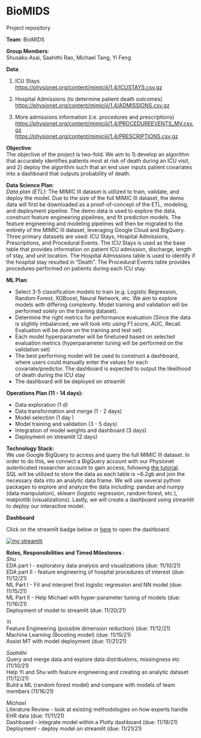 # BioMIDS
Project repository

**Team**:  BioMIDS
  

**Group Members**:  
Shusaku Asai, Saahithi Rao, Michael Tang, Yi Feng     

**Data**:  
1. ICU Stays  
    https://physionet.org/content/mimiciii/1.4/ICUSTAYS.csv.gz  

2. Hospital Admissions (to determine patient death outcomes)  
    https://physionet.org/content/mimiciii/1.4/ADMISSIONS.csv.gz

3. More admissions information (i.e. procedures and prescriptions)   
    https://physionet.org/content/mimiciii/1.4/PROCEDUREEVENTS_MV.csv.gz  
    https://physionet.org/content/mimiciii/1.4/PRESCRIPTIONS.csv.gz  
  
  
**Objective**:  
The objective of the project is two-fold. We aim to 1) develop an algorithm that accurately identifies patients most at risk of death during an ICU visit, and 2) deploy the algorithm such that an end user inputs patient covariates into a dashboard that outputs probability of death.   
  
 **Data Science Plan**:  
 *Data plan (ETL)*:  The MIMIC III dataset is utilized to train, validate, and deploy the model. Due to the size of the full MIMIC III dataset, the demo data will first be downloaded as a proof-of-concept of the ETL, modeling, and deployment pipeline. The demo data is used to explore the data, construct feature engineering pipelines, and fit prediction models. The feature engineering and modeling pipelines will then be migrated to the entirety of the MIMIC III dataset, leveraging Google Cloud and BigQuery.  
Three primary datasets are used: ICU Stays, Hospital Admissions, Prescriptions, and Procedural Events. The ICU Stays is used as the base table that provides information on patient ICU admission, discharge, length of stay, and unit location. The Hospital Admissions table is used to identify if the hospital stay resulted in “Death”. The Procedural Events table provides procedures performed on patients during each ICU stay.   
   
**ML Plan**:  
 - Select 3-5 classification models to train (e.g. Logistic Regression, Random Forest, XGBoost, Neural Network, etc. We aim to explore models with differing complexity. Model training and validation will be performed solely on the training dataset).    
 - Determine the right metrics for performance evaluation (Since the data is slightly imbalanced, we will look into using F1 score, AUC,  Recall. Evaluation will be done on the training and test set)   
 - Each model hyperparameter will be finetuned based on selected evaluation metrics (hyperparameter tuning will be performed on the validation set)  
 - The best performing model will be used to construct a dashboard, where users could manually enter the values for each covariate/predictor. The dashboard is expected to output the likelihood of death during the ICU stay  
 - The dashboard will be deployed on streamlit    
 
**Operations Plan (11 - 14 days):** 
- Data exploration (1 d)  
- Data transformation and merge (1 - 2 days)  
- Model selection (1  day )  
- Model training and validation (3 - 5 days)  
- Integration of model weights and dashboard (3 days)  
- Deployment on streamlit (2 days)  

**Technology Stack:**  
We use Google BigQuery to access and query the full MIMIC III dataset. In order to do this, we connect a BigQuery account with our Physionet autenticated researcher account to gain access, following [the tutorial](https://mimic.mit.edu/docs/iii/tutorials/intro-to-mimic-iii-bq/).  
SQL will be utilized to store the data as each table is ~6.2gb and join the necessary data into an analytic data frame. We will use several python packages to explore and analyze the data including: pandas and numpy (data manipulation), sklearn (logistic regression, random forest, etc.), matplotlib (visualizations). Lastly, we will create a dashboard using streamlit to deploy our interactive model.   

**Dashboard**  

Click on the streamlit badge below or [here](https://share.streamlit.io/delashu/bios823_project/main/scripts/dashboard/icu_dash.py) to open the dashboard.  

[![my streamlit](https://static.streamlit.io/badges/streamlit_badge_black_white.svg)](https://share.streamlit.io/delashu/bios823_project/main/scripts/dashboard/icu_dash.pyy)  

 
 **Roles, Responsibilities and Timed Milestones** :    
*Shu*   
EDA part I - exploratory data analysis and visualizations (due: 11/10/21)  
EDA part II - feature engineering of hospital procedures of interest (due: 11/12/21)   
ML Part I - Fit and interpret first logistic regression and NN model (due: 11/15/21)  
ML Part II - Help Michael with hyper-parameter tuning of models (due: 11/16/21)  
Deployment of model to streamlit (due: 11/20/21)  

*Yi*   
Feature Engineering (possible dimension reduction) (due: 11/12/21)  
Machine Learning (Boosting model) (due: 11/15/21)  
Assist MT with model deployment (due: 11/21/21)  
 
*Saahithi*    
Query and merge data and explore data distributions, missingness etc (11/10/21)  
Help Yi and Shu with feature engineering and creating an analytic dataset (11/12/21)  
Build a ML (random forest model) and compare with models of team members (11/16/21)  

*Michael*   
Literature Review - look at existing methodologies on how experts handle EHR data (due: 11/11/21)  
Dashboard - integrate model within a Plotly dashboard (due: 11/19/21)  
Deployment - deploy model on streamlit (due: 11/21/21)  
  

